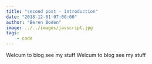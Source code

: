 ```yaml
---
title: "second post - introduction"
date: "2018-12-01 07:00:00"
author: "Beren Boden"
image: ../../images/javscript.jpg
tags: 
    - code
---
```


Welcum to blog see my stuff
Welcum to blog see my stuff